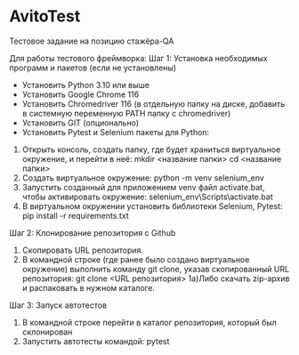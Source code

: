 # AvitoTest
Тестовое задание на позицию стажёра-QA

Для работы тестового фреймворка:
Шаг 1: Установка необходимых программ и пакетов (если не установлены)
  - Установить Python 3.10 или выше
  - Установить Google Chrome 116
  - Установить Chromedriver 116 (в отдельную папку на диске, добавить в системную переменную PATH папку с chromedriver)
  - Установить GIT (опционально)
  - Установить Pytest и Selenium пакеты для Python:
1) Открыть консоль, создать папку, где будет храниться виртуальное окружение, и перейти в неё:
 mkdir  <название папки>
 cd  <название папки>
2) Создать виртуальное окружение:
 python -m venv selenium_env
3) Запустить созданный для приложением venv файл activate.bat, чтобы активировать окружение:
 selenium_env\Scripts\activate.bat
4) В виртуальном окружении установить библиотеки Selenium, Pytest:
 pip install -r requirements.txt

Шаг 2: Клонирование репозитория с Github
  1) Скопировать URL репозитория.
  2) В командной строке (где ранее было создано виртуальное окружение) выполнить команду git clone, указав скопированный URL репозитория:
        git clone <URL репозитория>
  1а)Либо скачать zip-архив и распаковать в нужном каталоге.   
      
Шаг 3: Запуск автотестов
  1) В командной строке перейти в каталог репозитория, который был склонирован
  2) Запустить автотесты командой:
        pytest


